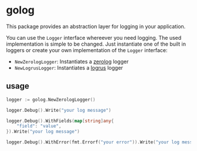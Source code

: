 # golog

This package provides an abstraction layer for logging in your application.

You can use the `Logger` interface whereever you need logging. The used implementation is simple to be changed. Just instantiate one of the built in loggers or create your own implementation of the `Logger` interface:

- `NewZerologLogger`: Instantiates a [zerolog](https://github.com/rs/zerolog) logger
- `NewLogrusLogger`: Instantiates a [logrus](https://github.com/sirupsen/logrus) logger

## usage

```go
logger := golog.NewZerologLogger()

logger.Debug().Write("your log message")

logger.Debug().WithFields(map[string]any{
	"field": "value",
}).Write("your log message")

logger.Debug().WithError(fmt.Errorf("your error")).Write("your log message")
```
